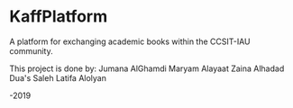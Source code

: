 # KaffPlatform
A platform for exchanging academic books within the CCSIT-IAU community.

This project is done by: 
Jumana AlGhamdi
Maryam Alayaat
Zaina Alhadad
Dua's Saleh
Latifa Alolyan

-2019
